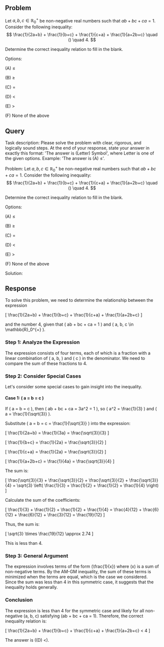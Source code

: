 ## Problem

Let $a, b, c \in \mathbb{R}_0^{+}$ be non-negative real numbers such that $ab + bc + ca = 1$. Consider the following inequality:
$$
\frac{1}{2a+b} + \frac{1}{b+c} + \frac{1}{c+a} + \frac{1}{a+2b+c} \quad () \quad 4.
$$

Determine the correct inequality relation to fill in the blank.

Options:

(A) $\leq$ 

(B) $\geq$

(C) $=$ 

(D) $<$

(E) $>$

(F) None of the above

## Query

Task description: Please solve the problem with clear, rigorous, and logically sound steps. At the end of your response, state your answer in exactly this format: 'The answer is (Letter) Symbol', where Letter is one of the given options. Example: 'The answer is (A) $\leq$'.

Problem: Let $a, b, c \in \mathbb{R}_0^{+}$ be non-negative real numbers such that $ab + bc + ca = 1$. Consider the following inequality:
$$
\frac{1}{2a+b} + \frac{1}{b+c} + \frac{1}{c+a} + \frac{1}{a+2b+c} \quad () \quad 4.
$$

Determine the correct inequality relation to fill in the blank.

Options:

(A) $\leq$ 

(B) $\geq$

(C) $=$ 

(D) $<$

(E) $>$

(F) None of the above

Solution:

## Response

To solve this problem, we need to determine the relationship between the expression 

\[
\frac{1}{2a+b} + \frac{1}{b+c} + \frac{1}{c+a} + \frac{1}{a+2b+c}
\]

and the number 4, given that \( ab + bc + ca = 1 \) and \( a, b, c \in \mathbb{R}_0^{+} \).

### Step 1: Analyze the Expression

The expression consists of four terms, each of which is a fraction with a linear combination of \( a, b, \) and \( c \) in the denominator. We need to compare the sum of these fractions to 4.

### Step 2: Consider Special Cases

Let's consider some special cases to gain insight into the inequality.

#### Case 1: \( a = b = c \)

If \( a = b = c \), then \( ab + bc + ca = 3a^2 = 1 \), so \( a^2 = \frac{1}{3} \) and \( a = \frac{1}{\sqrt{3}} \).

Substitute \( a = b = c = \frac{1}{\sqrt{3}} \) into the expression:

\[
\frac{1}{2a+b} = \frac{1}{3a} = \frac{\sqrt{3}}{3}
\]

\[
\frac{1}{b+c} = \frac{1}{2a} = \frac{\sqrt{3}}{2}
\]

\[
\frac{1}{c+a} = \frac{1}{2a} = \frac{\sqrt{3}}{2}
\]

\[
\frac{1}{a+2b+c} = \frac{1}{4a} = \frac{\sqrt{3}}{4}
\]

The sum is:

\[
\frac{\sqrt{3}}{3} + \frac{\sqrt{3}}{2} + \frac{\sqrt{3}}{2} + \frac{\sqrt{3}}{4} = \sqrt{3} \left( \frac{1}{3} + \frac{1}{2} + \frac{1}{2} + \frac{1}{4} \right)
\]

Calculate the sum of the coefficients:

\[
\frac{1}{3} + \frac{1}{2} + \frac{1}{2} + \frac{1}{4} = \frac{4}{12} + \frac{6}{12} + \frac{6}{12} + \frac{3}{12} = \frac{19}{12}
\]

Thus, the sum is:

\[
\sqrt{3} \times \frac{19}{12} \approx 2.74
\]

This is less than 4.

### Step 3: General Argument

The expression involves terms of the form \(\frac{1}{x}\) where \(x\) is a sum of non-negative terms. By the AM-GM inequality, the sum of these terms is minimized when the terms are equal, which is the case we considered. Since the sum was less than 4 in this symmetric case, it suggests that the inequality holds generally.

### Conclusion

The expression is less than 4 for the symmetric case and likely for all non-negative \(a, b, c\) satisfying \(ab + bc + ca = 1\). Therefore, the correct inequality relation is:

\[
\frac{1}{2a+b} + \frac{1}{b+c} + \frac{1}{c+a} + \frac{1}{a+2b+c} < 4
\]

The answer is \((D) <\).